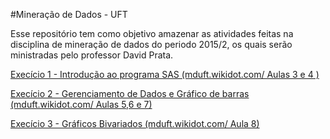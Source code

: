 #Mineração de Dados - UFT

Esse repositório tem como objetivo amazenar as atividades feitas na disciplina de mineração de dados  do periodo 2015/2, os quais serão ministradas  pelo professor David Prata.

[Execício 1 - Introdução ao programa SAS (mduft.wikidot.com/ Aulas 3 e 4 )](https://github.com/thaylongs/mineracaodados/blob/master/exec1/exec1.md)

[Execício 2 - Gerenciamento de Dados e Gráfico de barras (mduft.wikidot.com/ Aulas 5,6 e 7) ](https://github.com/thaylongs/mineracaodados/blob/master/exec2/exec2.md)

[Execício 3 - Gráficos Bivariados (mduft.wikidot.com/ Aula 8)](https://github.com/thaylongs/mineracaodados/blob/master/exec2/exec2.md)

